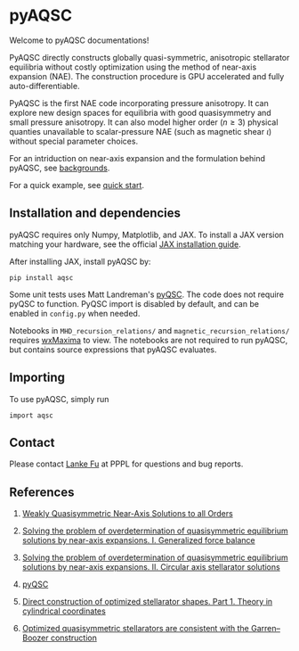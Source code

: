 # pyAQSC
Welcome to pyAQSC documentations!

PyAQSC directly constructs globally quasi-symmetric, anisotropic stellarator equilibria without costly optimization using the method of near-axis expansion (NAE). The construction procedure is GPU accelerated and fully auto-differentiable.

PyAQSC is the first NAE code incorporating pressure anisotropy. It can explore new design spaces for equilibria with good quasisymmetry and small pressure anisotropy. It can also model higher order ($n\geq3$) physical quanties unavailable to scalar-pressure NAE (such as magnetic shear $\iota$) without special parameter choices.

For an intriduction on near-axis expansion and the formulation behind pyAQSC, see [backgrounds](background.md).

For a quick example, see [quick start](quick-start.md).

## Installation and dependencies
pyAQSC requires only Numpy, Matplotlib, and JAX. To install a JAX version matching your hardware, see the official [JAX installation guide](https://jax.readthedocs.io/en/latest/installation.html).

After installing JAX, install pyAQSC by:

```
pip install aqsc
```

Some unit tests uses Matt Landreman's [pyQSC](https://github.com/landreman/pyQSC). The code does not require pyQSC to function. PyQSC import is disabled by default, and can be enabled in `config.py` when needed.

Notebooks in `MHD_recursion_relations/` and `magnetic_recursion_relations/` requires [wxMaxima](https://wxmaxima-developers.github.io/wxmaxima/) to view. The notebooks are not required to
run pyAQSC, but contains source expressions that pyAQSC evaluates.

## Importing
To use pyAQSC, simply run

    import aqsc

## Contact
Please contact [Lanke Fu](mailto:ffu@pppl.gov) at PPPL for questions and bug reports.

## References
1. [Weakly Quasisymmetric Near-Axis Solutions to all Orders](https://doi.org/10.1063/5.0076583)
2. [Solving the problem of overdetermination of quasisymmetric equilibrium solutions by near-axis expansions. I. Generalized force balance](https://doi.org/10.1063/5.0027574)
3. [Solving the problem of overdetermination of quasisymmetric equilibrium solutions by near-axis expansions. II. Circular axis stellarator solutions](https://aip.scitation.org/doi/10.1063/5.0027575)
4. [pyQSC](https://github.com/landreman/pyQSC)

5. [Direct construction of optimized stellarator shapes. Part 1. Theory in cylindrical coordinates](https://doi.org/10.1017/S0022377818001289)
6. [Optimized quasisymmetric stellarators are consistent with the Garren–Boozer construction](https://iopscience.iop.org/article/10.1088/1361-6587/ab19f6)